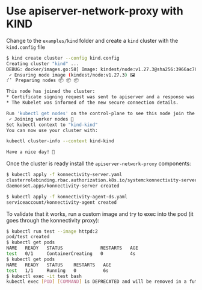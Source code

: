 # Use apiserver-network-proxy with KIND


Change to the `examples/kind` folder and create a `kind` cluster with the `kind.config` file

```sh
$ kind create cluster --config kind.config
Creating cluster "kind" ...
DEBUG: docker/images.go:58] Image: kindest/node:v1.27.3@sha256:3966ac761ae0136263ffdb6cfd4db23ef8a83cba8a463690e98317add2c9ba72 present locally
 ✓ Ensuring node image (kindest/node:v1.27.3) 🖼
⠎⠁ Preparing nodes 📦 📦 📦

This node has joined the cluster:
* Certificate signing request was sent to apiserver and a response was received.
* The Kubelet was informed of the new secure connection details.

Run 'kubectl get nodes' on the control-plane to see this node join the cluster.
 ✓ Joining worker nodes 🚜
Set kubectl context to "kind-kind"
You can now use your cluster with:

kubectl cluster-info --context kind-kind

Have a nice day! 👋
```

Once the cluster is ready install the `apiserver-network-proxy` components:

```sh
$ kubectl apply -f konnectivity-server.yaml
clusterrolebinding.rbac.authorization.k8s.io/system:konnectivity-server created
daemonset.apps/konnectivity-server created

$ kubectl apply -f konnectivity-agent-ds.yaml
serviceaccount/konnectivity-agent created
```

To validate that it works, run a custom image and try to exec into the pod (it goes through the konnectivity proxy):
```sh
$ kubectl run test --image httpd:2
pod/test created
$ kubectl get pods
NAME   READY   STATUS              RESTARTS   AGE
test   0/1     ContainerCreating   0          4s
$ kubectl get pods
NAME   READY   STATUS    RESTARTS   AGE
test   1/1     Running   0          6s
$ kubectl exec -it test bash
kubectl exec [POD] [COMMAND] is DEPRECATED and will be removed in a future version. Use kubectl exec [POD] -- [COMMAND] instead.
```

